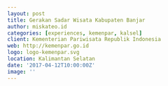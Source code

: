 ```yaml
---
layout: post
title: Gerakan Sadar Wisata Kabupaten Banjar
author: miskateo.id
categories: [experiences, kemenpar, kalsel]
client: Kementerian Pariwisata Republik Indonesia
web: http://kemenpar.go.id
logo: logo-kemenpar.svg
location: Kalimantan Selatan
date: '2017-04-12T10:00:00Z'
image: ''
---
```

